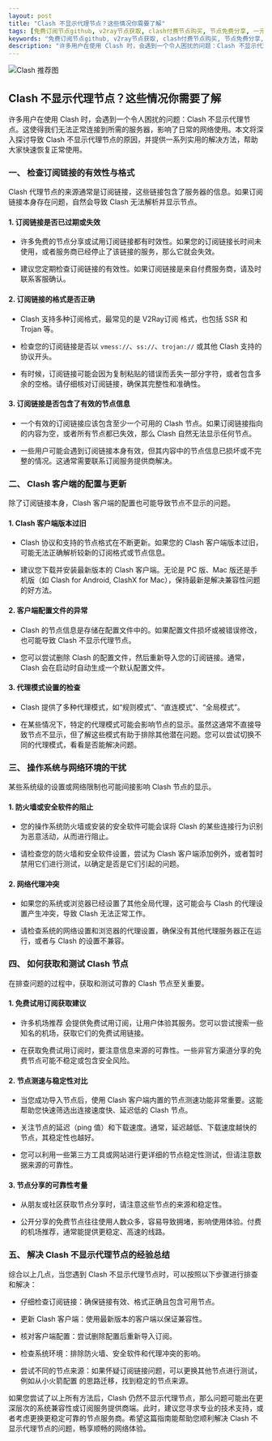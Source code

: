 ```yaml
---
layout: post
title: "Clash 不显示代理节点？这些情况你需要了解"
tags: [免费订阅节点github, v2ray节点获取, clash付费节点购买, 节点免费分享, 一元飞机场官网地址, clash设置]
keywords: "免费订阅节点github, v2ray节点获取, clash付费节点购买, 节点免费分享, 一元飞机场官网地址, clash设置"
description: "许多用户在使用 Clash 时，会遇到一个令人困扰的问题：Clash 不显示代理节点。这使得我们无法正常连接到所需的服务器，影响了日常的网络使用。本文将深入探讨导致 Clash 不显示代理节点的原因，并提供一系列实用的解决方法，帮助大家快速恢复正常使用。"
---
```


![Clash 推荐图](https://clashjd.github.io/assets/img/机场订阅免费.png)

## Clash 不显示代理节点？这些情况你需要了解

许多用户在使用 Clash 时，会遇到一个令人困扰的问题：Clash 不显示代理节点。这使得我们无法正常连接到所需的服务器，影响了日常的网络使用。本文将深入探讨导致 Clash 不显示代理节点的原因，并提供一系列实用的解决方法，帮助大家快速恢复正常使用。

### 一、 检查订阅链接的有效性与格式

Clash 代理节点的来源通常是订阅链接，这些链接包含了服务器的信息。如果订阅链接本身存在问题，自然会导致 Clash 无法解析并显示节点。

#### 1. 订阅链接是否已过期或失效

- 许多免费的节点分享或试用订阅链接都有时效性。如果您的订阅链接长时间未使用，或者服务商已经停止了该链接的服务，那么它就会失效。

- 建议您定期检查订阅链接的有效性。如果订阅链接是来自付费服务商，请及时联系客服确认。

#### 2. 订阅链接的格式是否正确

- Clash 支持多种订阅格式，最常见的是 V2Ray订阅 格式，也包括 SSR 和 Trojan 等。

- 检查您的订阅链接是否以 `vmess://`、`ss://`、`trojan://` 或其他 Clash 支持的协议开头。

- 有时候，订阅链接可能会因为复制粘贴的错误而丢失一部分字符，或者包含多余的空格。请仔细核对订阅链接，确保其完整性和准确性。

#### 3. 订阅链接是否包含了有效的节点信息

- 一个有效的订阅链接应该包含至少一个可用的 Clash 节点。如果订阅链接指向的内容为空，或者所有节点都已失效，那么 Clash 自然无法显示任何节点。

- 一些用户可能会遇到订阅链接本身有效，但其内容中的节点信息已损坏或不完整的情况。这通常需要联系订阅服务提供商解决。

### 二、 Clash 客户端的配置与更新

除了订阅链接本身，Clash 客户端的配置也可能导致节点不显示的问题。

#### 1. Clash 客户端版本过旧

- Clash 协议和支持的节点格式在不断更新。如果您的 Clash 客户端版本过旧，可能无法正确解析较新的订阅格式或节点信息。

- 建议您下载并安装最新版本的 Clash 客户端。无论是 PC 版、Mac 版还是手机版（如 Clash for Android, ClashX for Mac），保持最新是解决兼容性问题的好方法。

#### 2. 客户端配置文件的异常

- Clash 的节点信息是存储在配置文件中的。如果配置文件损坏或被错误修改，也可能导致 Clash 不显示代理节点。

- 您可以尝试删除 Clash 的配置文件，然后重新导入您的订阅链接。通常，Clash 会在启动时自动生成一个默认配置文件。

#### 3. 代理模式设置的检查

- Clash 提供了多种代理模式，如“规则模式”、“直连模式”、“全局模式”。

- 在某些情况下，特定的代理模式可能会影响节点的显示。虽然这通常不直接导致节点不显示，但了解这些模式有助于排除其他潜在问题。您可以尝试切换不同的代理模式，看看是否能解决问题。

### 三、 操作系统与网络环境的干扰

某些系统级的设置或网络限制也可能间接影响 Clash 节点的显示。

#### 1. 防火墙或安全软件的阻止

- 您的操作系统防火墙或安装的安全软件可能会误将 Clash 的某些连接行为识别为恶意活动，从而进行阻止。

- 请检查您的防火墙和安全软件设置，尝试为 Clash 客户端添加例外，或者暂时禁用它们进行测试，以确定是否是它们引起的问题。

#### 2. 网络代理冲突

- 如果您的系统或浏览器已经设置了其他全局代理，这可能会与 Clash 的代理设置产生冲突，导致 Clash 无法正常工作。

- 请检查系统的网络设置和浏览器的代理设置，确保没有其他代理服务器正在运行，或者与 Clash 的设置不兼容。

### 四、 如何获取和测试 Clash 节点

在排查问题的过程中，获取和测试可靠的 Clash 节点至关重要。

#### 1. 免费试用订阅获取建议

- 许多机场推荐 会提供免费试用订阅，让用户体验其服务。您可以尝试搜索一些知名的机场，获取它们的免费试用链接。

- 在获取免费试用订阅时，要注意信息来源的可靠性。一些非官方渠道分享的免费节点可能不稳定或包含安全风险。

#### 2. 节点测速与稳定性对比

- 当您成功导入节点后，使用 Clash 客户端内置的节点测速功能非常重要。这能帮助您快速筛选出连接速度快、延迟低的 Clash 节点。

- 关注节点的延迟（ping 值）和下载速度。通常，延迟越低、下载速度越快的节点，其稳定性也越好。

- 您可以利用一些第三方工具或网站进行更详细的节点稳定性测试，但请注意数据来源的可靠性。

#### 3. 节点分享的可靠性考量

- 从朋友或社区获取节点分享时，请注意这些节点的来源和稳定性。

- 公开分享的免费节点往往使用人数众多，容易导致拥堵，影响使用体验。付费的机场推荐，通常能提供更稳定、高速的线路。

### 五、 解决 Clash 不显示代理节点的经验总结

综合以上几点，当您遇到 Clash 不显示代理节点时，可以按照以下步骤进行排查和解决：

- 仔细检查订阅链接：确保链接有效、格式正确且包含可用节点。

- 更新 Clash 客户端：使用最新版本的客户端以保证兼容性。

- 核对客户端配置：尝试删除配置后重新导入订阅。

- 检查系统环境：排除防火墙、安全软件和代理冲突的影响。

- 尝试不同的节点来源：如果怀疑订阅链接问题，可以更换其他节点进行测试，例如从小火箭配置 的思路迁移，找到稳定的节点来源。

如果您尝试了以上所有方法后，Clash 仍然不显示代理节点，那么问题可能出在更深层次的系统兼容性或订阅服务提供商端。此时，建议您寻求专业的技术支持，或者考虑更换更稳定可靠的节点服务商。希望这篇指南能帮助您顺利解决 Clash 不显示代理节点的问题，畅享顺畅的网络体验。